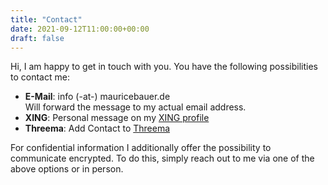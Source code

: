 ```yaml
---
title: "Contact"
date: 2021-09-12T11:00:00+00:00
draft: false
---
```


Hi, I am happy to get in touch with you. You have the following possibilities to contact me:

- **E-Mail**: info (-at-) mauricebauer.de  
  Will forward the message to my actual email address.
- **XING**: Personal message on my [XING profile](https://www.xing.com/profile/Maurice_Bauer7)
- **Threema**: Add Contact to [Threema](https://threema.id/XW72EK4D)

For confidential information I additionally offer the possibility to communicate encrypted. To do this, simply reach out to me via one of the above options or in person.
